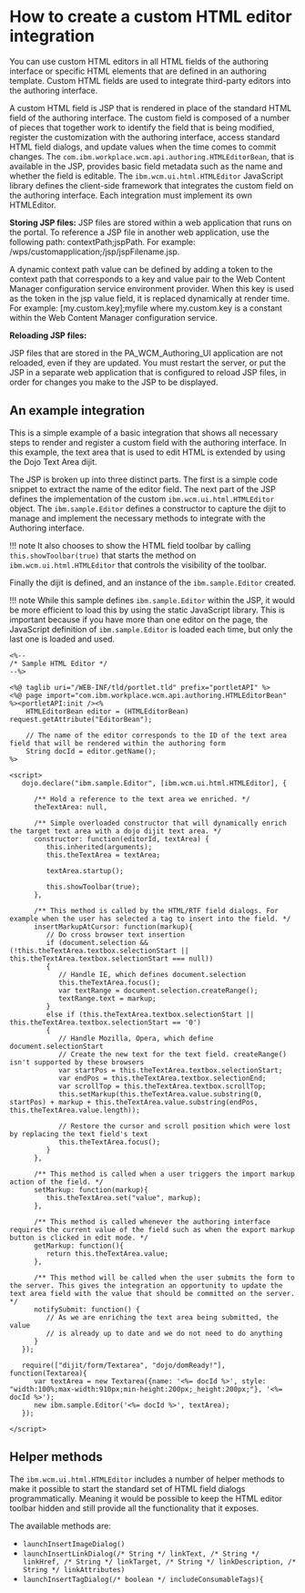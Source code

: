 # How to create a custom HTML editor integration

You can use custom HTML editors in all HTML fields of the authoring interface or specific HTML elements that are defined in an authoring template. Custom HTML fields are used to integrate third-party editors into the authoring interface.

A custom HTML field is JSP that is rendered in place of the standard HTML field of the authoring interface. The custom field is composed of a number of pieces that together work to identify the field that is being modified, register the customization with the authoring interface, access standard HTML field dialogs, and update values when the time comes to commit changes. The `com.ibm.workplace.wcm.api.authoring.HTMLEditorBean`, that is available in the JSP, provides basic field metadata such as the name and whether the field is editable. The `ibm.wcm.ui.html.HTMLEditor` JavaScript library defines the client-side framework that integrates the custom field on the authoring interface. Each integration must implement its own HTMLEditor.

**Storing JSP files:** JSP files are stored within a web application that runs on the portal. To reference a JSP file in another web application, use the following path: contextPath;jspPath. For example: /wps/customapplication;/jsp/jspFilename.jsp.

A dynamic context path value can be defined by adding a token to the context path that corresponds to a key and value pair to the Web Content Manager configuration service environment provider. When this key is used as the token in the jsp value field, it is replaced dynamically at render time. For example: \[my.custom.key\];myfile where my.custom.key is a constant within the Web Content Manager configuration service.

**Reloading JSP files:**

JSP files that are stored in the PA\_WCM\_Authoring\_UI application are not reloaded, even if they are updated. You must restart the server, or put the JSP in a separate web application that is configured to reload JSP files, in order for changes you make to the JSP to be displayed.

## An example integration

This is a simple example of a basic integration that shows all necessary steps to render and register a custom field with the authoring interface. In this example, the text area that is used to edit HTML is extended by using the Dojo Text Area dijit.

The JSP is broken up into three distinct parts. The first is a simple code snippet to extract the name of the editor field. The next part of the JSP defines the implementation of the custom `ibm.wcm.ui.html.HTMLEditor` object. The `ibm.sample.Editor` defines a constructor to capture the dijit to manage and implement the necessary methods to integrate with the Authoring interface.

!!! note
   It also chooses to show the HTML field toolbar by calling `this.showToolbar(true)` that starts the method on `ibm.wcm.ui.html.HTMLEditor` that controls the visibility of the toolbar.

Finally the dijit is defined, and an instance of the `ibm.sample.Editor` created.

!!! note
   While this sample defines `ibm.sample.Editor` within the JSP, it would be more efficient to load this by using the static JavaScript library. This is important because if you have more than one editor on the page, the JavaScript definition of `ibm.sample.Editor` is loaded each time, but only the last one is loaded and used.

```
<%--
/* Sample HTML Editor */
--%>
 
<%@ taglib uri="/WEB-INF/tld/portlet.tld" prefix="portletAPI" %>
<%@ page import="com.ibm.workplace.wcm.api.authoring.HTMLEditorBean" %><portletAPI:init /><%
    HTMLEditorBean editor = (HTMLEditorBean) request.getAttribute("EditorBean");    

    // The name of the editor corresponds to the ID of the text area field that will be rendered within the authoring form
    String docId = editor.getName();   
%>

<script>
   dojo.declare("ibm.sample.Editor", [ibm.wcm.ui.html.HTMLEditor], {

      /** Hold a reference to the text area we enriched. */
      theTextArea: null,

      /** Simple overloaded constructor that will dynamically enrich the target text area with a dojo dijit text area. */
      constructor: function(editorId, textArea) {
         this.inherited(arguments);                
         this.theTextArea = textArea;

         textArea.startup();         

         this.showToolbar(true);
      },

      /** This method is called by the HTML/RTF field dialogs. For example when the user has selected a tag to insert into the field. */
      insertMarkupAtCursor: function(markup){ 
         // Do cross browser text insertion
         if (document.selection && (!this.theTextArea.textbox.selectionStart || this.theTextArea.textbox.selectionStart === null))
         {
            // Handle IE, which defines document.selection
            this.theTextArea.focus();
            var textRange = document.selection.createRange();
            textRange.text = markup;
         }
         else if (this.theTextArea.textbox.selectionStart || this.theTextArea.textbox.selectionStart == '0')
         {
            // Handle Mozilla, Opera, which define document.selectionStart
            // Create the new text for the text field. createRange() isn't supported by these browsers
            var startPos = this.theTextArea.textbox.selectionStart;
            var endPos = this.theTextArea.textbox.selectionEnd;
            var scrollTop = this.theTextArea.textbox.scrollTop;
            this.setMarkup(this.theTextArea.value.substring(0, startPos) + markup + this.theTextArea.value.substring(endPos, this.theTextArea.value.length));
            
            // Restore the cursor and scroll position which were lost by replacing the text field's text
            this.theTextArea.focus();
         }
      },

      /** This method is called when a user triggers the import markup action of the field. */
      setMarkup: function(markup){ 
         this.theTextArea.set("value", markup);
      },

      /** This method is called whenever the authoring interface requires the current value of the field such as when the export markup button is clicked in edit mode. */
      getMarkup: function(){ 
         return this.theTextArea.value;
      },
      
      /** This method will be called when the user submits the form to the server. This gives the integration an opportunity to update the text area field with the value that should be committed on the server. */
      notifySubmit: function() {         
         // As we are enriching the text area being submitted, the value
         // is already up to date and we do not need to do anything
      }
   });

   require(["dijit/form/Textarea", "dojo/domReady!"], function(Textarea){
      var textArea = new Textarea({name: '<%= docId %>', style: "width:100%;max-width:910px;min-height:200px;_height:200px;"}, '<%= docId %>');    
      new ibm.sample.Editor('<%= docId %>', textArea);   
   });

</script>
```

## Helper methods

The `ibm.wcm.ui.html.HTMLEditor` includes a number of helper methods to make it possible to start the standard set of HTML field dialogs programmatically. Meaning it would be possible to keep the HTML editor toolbar hidden and still provide all the functionality that it exposes.

The available methods are:

-   `launchInsertImageDialog()`
-   `launchInsertLinkDialog(/* String */ linkText, /* String */ linkHref, /* String */ linkTarget, /* String */ linkDescription, /* String */ linkAttributes)`
-   `launchInsertTagDialog(/* boolean */ includeConsumableTags){`


